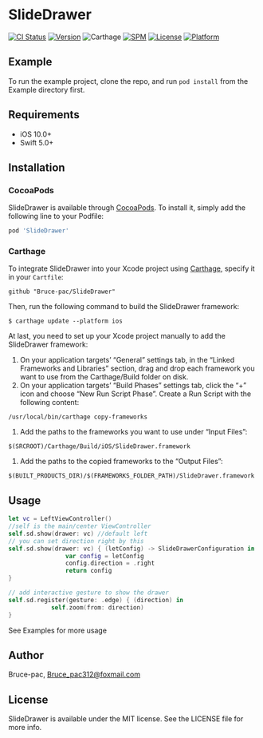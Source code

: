 # SlideDrawer

[![CI Status](https://img.shields.io/travis/Bruce-pac/SlideDrawer.svg?style=flat)](https://travis-ci.org/Bruce-pac/SlideDrawer)
[![Version](https://img.shields.io/cocoapods/v/SlideDrawer.svg?style=flat)](https://cocoapods.org/pods/SlideDrawer)
![Carthage](https://camo.githubusercontent.com/3dc8a44a2c3f7ccd5418008d1295aae48466c141/68747470733a2f2f696d672e736869656c64732e696f2f62616467652f43617274686167652d636f6d70617469626c652d3442433531442e7376673f7374796c653d666c6174)
[![SPM](https://camo.githubusercontent.com/ad744674ba25cccb6e683eb78b7c485e1b63b2d2/68747470733a2f2f696d672e736869656c64732e696f2f62616467652f53776966742532305061636b6167652532304d616e616765722d636f6d70617469626c652d627269676874677265656e2e737667)](https://github.com/apple/swift-package-manager)
[![License](https://img.shields.io/cocoapods/l/SlideDrawer.svg?style=flat)](https://cocoapods.org/pods/SlideDrawer)
[![Platform](https://img.shields.io/cocoapods/p/SlideDrawer.svg?style=flat)](https://cocoapods.org/pods/SlideDrawer)

## Example

To run the example project, clone the repo, and run `pod install` from the Example directory first.

## Requirements

- iOS 10.0+
- Swift 5.0+

## Installation

### CocoaPods

SlideDrawer is available through [CocoaPods](https://cocoapods.org). To install
it, simply add the following line to your Podfile:

```ruby
pod 'SlideDrawer'
```

### Carthage

To integrate SlideDrawer into your Xcode project using [Carthage](https://github.com/Carthage/Carthage), specify it in your `Cartfile`:

```
github "Bruce-pac/SlideDrawer"
```

Then, run the following command to build the SlideDrawer framework:

```
$ carthage update --platform ios
```

At last, you need to set up your Xcode project manually to add the SlideDrawer framework:

1. On your application targets’ “General” settings tab, in the “Linked Frameworks and Libraries” section, drag and drop each framework you want to use from the Carthage/Build folder on disk.
2. On your application targets’ “Build Phases” settings tab, click the “+” icon and choose “New Run Script Phase”. Create a Run Script with the following content:

```
/usr/local/bin/carthage copy-frameworks
```

1. Add the paths to the frameworks you want to use under “Input Files”:

```
$(SRCROOT)/Carthage/Build/iOS/SlideDrawer.framework
```

1. Add the paths to the copied frameworks to the “Output Files”:

```
$(BUILT_PRODUCTS_DIR)/$(FRAMEWORKS_FOLDER_PATH)/SlideDrawer.framework
```

## Usage

```swift
let vc = LeftViewController()
//self is the main/center ViewController
self.sd.show(drawer: vc) //default left
// you can set direction right by this
self.sd.show(drawer: vc) { (letConfig) -> SlideDrawerConfiguration in
                var config = letConfig
                config.direction = .right
                return config
}

// add interactive gesture to show the drawer
self.sd.register(gesture: .edge) { (direction) in
            self.zoom(from: direction)
}
```

See Examples for more usage

## Author

Bruce-pac, Bruce_pac312@foxmail.com

## License

SlideDrawer is available under the MIT license. See the LICENSE file for more info.
